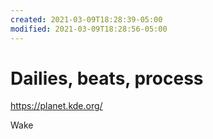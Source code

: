 ```yaml
---
created: 2021-03-09T18:28:39-05:00
modified: 2021-03-09T18:28:56-05:00
---
```


# Dailies, beats, process

https://planet.kde.org/

Wake